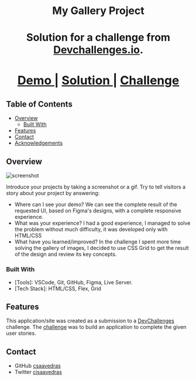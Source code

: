 <!-- Please update value in the {}  -->

<h1 align="center">My Gallery Project <h1>

<div align="center">
   Solution for a challenge from  <a href="http://devchallenges.io" target="_blank">Devchallenges.io</a>.
</div>

<div align="center">
  <h3>
    <a href="https://www.figma.com/file/HHzg6Ywq8jamFTB0J4iXKM/my-gallery-challenge">
      Demo
    </a>
    <span> | </span>
    <a href="https://galleryperfil.netlify.app/">
      Solution
    </a>
    <span> | </span>
    <a href="https://devchallenges.io/challenges/gcbWLxG6wdennelX7b8I">
      Challenge
    </a>
  </h3>
</div>

<!-- TABLE OF CONTENTS -->

## Table of Contents

- [Overview](#overview)
  - [Built With](#built-with)
- [Features](#features)
- [Contact](#contact)
- [Acknowledgements](#acknowledgements)

<!-- OVERVIEW -->

## Overview

![screenshot](./assets/screen.png)

Introduce your projects by taking a screenshot or a gif. Try to tell visitors a story about your project by answering:

- Where can I see your demo?
  We can see the complete result of the requested UI, based on Figma's designs, with a complete responsive experience.
- What was your experience?
  I had a good experience, I managed to solve the problem without much difficulty, it was developed only with HTML/CSS
- What have you learned/improved?
  In the challenge I spent more time solving the gallery of images, I decided to use CSS Grid to get the result of the design and review its key concepts.

### Built With

<!-- This section should list any major frameworks that you built your project using. Here are a few examples.-->

- [Tools]: VSCode, Git, GitHub, Figma, Live Server.
- [Tech Stack]: HTML/CSS, Flex, Grid

## Features

<!-- List the features of your application or follow the template. Don't share the figma file here :) -->

This application/site was created as a submission to a [DevChallenges](https://devchallenges.io/challenges) challenge. The [challenge](https://devchallenges.io/challenges/gcbWLxG6wdennelX7b8I) was to build an application to complete the given user stories.

## Contact

- GitHub [csaavedras](https://github.com/csaavedras/)
- Twitter [cisaavedras](https://twitter.com/cisaavedras)
